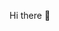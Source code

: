 Hi there 👋

<!--
I'm Cosmos Jackson :sunglasses:

A Frontend Software Engineer and Technical Writer who is very Passionate about learning, building and solving problems.

I also love working with the developer communities on a global scale, writing technical articles.

    🚀 You can connect with me on:
        Twitter: @skillzain
        LinkedIn: @skillzain

🥂 Cheers!
